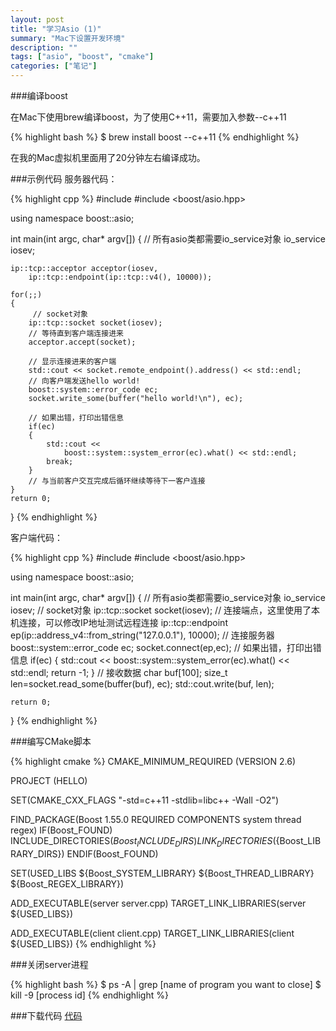 ```yaml
---
layout: post
title: "学习Asio (1)"
summary: "Mac下设置开发环境"
description: ""
tags: ["asio", "boost", "cmake"]
categories: ["笔记"]
---
```

###编译boost

在Mac下使用brew编译boost，为了使用C++11，需要加入参数--c++11

{% highlight bash %}
$ brew install boost --c++11
{% endhighlight %}

在我的Mac虚拟机里面用了20分钟左右编译成功。

###示例代码
服务器代码：

{% highlight cpp %}
#include <iostream>
#include <boost/asio.hpp>
 
using namespace boost::asio;
 
int main(int argc, char* argv[])
{
    // 所有asio类都需要io_service对象
    io_service iosev;

    ip::tcp::acceptor acceptor(iosev, 
        ip::tcp::endpoint(ip::tcp::v4(), 10000));

    for(;;)
    {
         // socket对象
        ip::tcp::socket socket(iosev);
        // 等待直到客户端连接进来
        acceptor.accept(socket);
 
        // 显示连接进来的客户端
        std::cout << socket.remote_endpoint().address() << std::endl;
        // 向客户端发送hello world!
        boost::system::error_code ec;
        socket.write_some(buffer("hello world!\n"), ec);
 
        // 如果出错，打印出错信息
        if(ec)
        {
            std::cout << 
                boost::system::system_error(ec).what() << std::endl;
            break;
        }
        // 与当前客户交互完成后循环继续等待下一客户连接
    }
    return 0;
}
{% endhighlight %}

客户端代码：

{% highlight cpp %}
#include <iostream>
#include <boost/asio.hpp>
 
using namespace boost::asio;
 
int main(int argc, char* argv[])
{
    // 所有asio类都需要io_service对象
    io_service iosev;
    // socket对象
    ip::tcp::socket socket(iosev);
    // 连接端点，这里使用了本机连接，可以修改IP地址测试远程连接
    ip::tcp::endpoint ep(ip::address_v4::from_string("127.0.0.1"), 10000);
    // 连接服务器
    boost::system::error_code ec;
    socket.connect(ep,ec);
    // 如果出错，打印出错信息
    if(ec)
    {
        std::cout << boost::system::system_error(ec).what() << std::endl;
        return -1;
    }
    // 接收数据
    char buf[100];
    size_t len=socket.read_some(buffer(buf), ec);
    std::cout.write(buf, len);
 
    return 0;
}
{% endhighlight %}

###编写CMake脚本

{% highlight cmake %}
CMAKE_MINIMUM_REQUIRED (VERSION 2.6)

PROJECT (HELLO)

SET(CMAKE_CXX_FLAGS "-std=c++11 -stdlib=libc++ -Wall -O2")

FIND_PACKAGE(Boost 1.55.0 REQUIRED COMPONENTS system thread regex)
IF(Boost_FOUND)
  INCLUDE_DIRECTORIES(${Boost_INCLUDE_DIRS})
  LINK_DIRECTORIES(${Boost_LIBRARY_DIRS})
ENDIF(Boost_FOUND)

SET(USED_LIBS ${Boost_SYSTEM_LIBRARY} ${Boost_THREAD_LIBRARY} ${Boost_REGEX_LIBRARY})

ADD_EXECUTABLE(server server.cpp)
TARGET_LINK_LIBRARIES(server ${USED_LIBS})

ADD_EXECUTABLE(client client.cpp)
TARGET_LINK_LIBRARIES(client ${USED_LIBS})
{% endhighlight %}

###关闭server进程

{% highlight bash %}
$ ps -A | grep [name of program you want to close]
$ kill -9 [process id]
{% endhighlight %}

###下载代码
[代码](https://github.com/Junch/asio/tree/master/hello)
